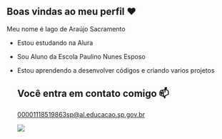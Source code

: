 ## Boas vindas ao meu perfil ❤️

Meu nome é Iago de Araújo Sacramento

- Estou estudando na Alura
- Sou Aluno da Escola Paulino Nunes Esposo
- Estou aprendendo a desenvolver códigos e criando varios projetos

  ## Você entra em contato comigo 📫

  00001118519863sp@al.educacao.sp.gov.br

  ![](https://media1.tenor.com/m/mCiM7CmGGI4AAAAC/naruto.gif)

